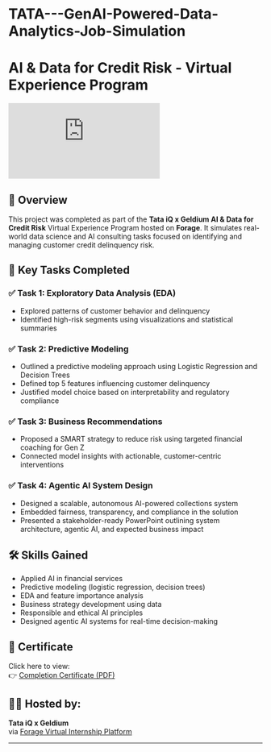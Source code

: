 # TATA---GenAI-Powered-Data-Analytics-Job-Simulation
# AI & Data for Credit Risk - Virtual Experience Program

![Certificate](https://forage-uploads-prod.s3.amazonaws.com/completion-certificates/ifobHAoMjQs9s6bKS/gMTdCXwDdLYoXZ3wG_ifobHAoMjQs9s6bKS_qW98MhyghfX57LmkS_1752741175366_completion_certificate.pdf)

## 🧠 Overview
This project was completed as part of the **Tata iQ x Geldium AI & Data for Credit Risk** Virtual Experience Program hosted on **Forage**. It simulates real-world data science and AI consulting tasks focused on identifying and managing customer credit delinquency risk.

## 📌 Key Tasks Completed

### ✅ Task 1: Exploratory Data Analysis (EDA)
- Explored patterns of customer behavior and delinquency
- Identified high-risk segments using visualizations and statistical summaries

### ✅ Task 2: Predictive Modeling
- Outlined a predictive modeling approach using Logistic Regression and Decision Trees
- Defined top 5 features influencing customer delinquency
- Justified model choice based on interpretability and regulatory compliance

### ✅ Task 3: Business Recommendations
- Proposed a SMART strategy to reduce risk using targeted financial coaching for Gen Z
- Connected model insights with actionable, customer-centric interventions

### ✅ Task 4: Agentic AI System Design
- Designed a scalable, autonomous AI-powered collections system
- Embedded fairness, transparency, and compliance in the solution
- Presented a stakeholder-ready PowerPoint outlining system architecture, agentic AI, and expected business impact

## 🛠️ Skills Gained
- Applied AI in financial services
- Predictive modeling (logistic regression, decision trees)
- EDA and feature importance analysis
- Business strategy development using data
- Responsible and ethical AI principles
- Designed agentic AI systems for real-time decision-making

## 📄 Certificate
Click here to view:  
👉 [Completion Certificate (PDF)](https://www.linkedin.com/in/deep-332437315/overlay/1752741685602/single-media-viewer/?profileId=ACoAAE_55BYBzbbSh_3A2dAHa7bqdWDpn8-UM3M)

## 👨‍💼 Hosted by:
**Tata iQ x Geldium**  
via [Forage Virtual Internship Platform](https://www.theforage.com)

---
